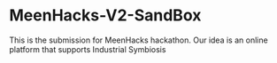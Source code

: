 # MeenHacks-V2-SandBox
This is the submission for MeenHacks hackathon. Our idea is an online platform that supports Industrial Symbiosis
